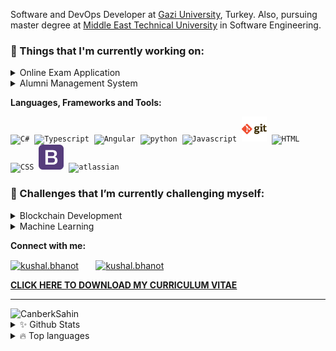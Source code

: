 Software and DevOps Developer at  <a href="https://gazi.edu.tr" target="_blank" >Gazi University</a>, Turkey. Also, pursuing master degree at  <a href="https://www.metu.edu.tr/tr" target="_blank" >Middle East Technical University</a> in Software Engineering.

<h3>💼 Things that I'm currently working on:</h3>
<details>
  <summary> Online Exam Application </summary>
  <ul>
    <br>
    <li>.Net Core 6.0</li>
    <li>Angular 11.2.3</li>
    <li>Microservice</li>
    <li>CQRS Design Pattern</li>
    <li>Docker</li>
    <li>Portainer</li>
    <li>CI/CD (Bamboo)</li>
    <li>Redis</li>
    <li>RabbitMQ</li>
    <li>Jira</li>
    <li>BitBucket</li>
    <li>Jira</li>
    <li>🔜</li>
  </ul>
</details>

<details>
  <summary> Alumni Management System </summary>
  <ul>
    <br>
    <li>.Net Core 5.0</li>
    <li>Docker</li>
    <li>Portainer</li>
    <li>CI/CD (Bamboo)</li>
    <li>Redis</li>
    <li>WCF Services (YOKSIS Integration)</li>
    <li>Jira</li>
    <li>BitBucket</li>
    <li>Jira</li>
    <li>MinIO (Distributed object storage system)</li>
    <li>🔜</li>
  </ul>
</details>

**Languages, Frameworks and Tools:**
<p align="left">
   <code><img src="https://github.com/abranhe/programming-languages-logos/blob/master/src/csharp/csharp_48x48.png" alt="C#" width="40" height="40" /></code>&nbsp;
  <code><img src="https://github.com/abranhe/programming-languages-logos/blob/master/src/typescript/typescript_48x48.png" alt="Typescript" width="40" height="40" /></code>&nbsp;
    <code><img src="https://pngset.com/images/getting-angular-and-webpack-working-angular-js-logo-symbol-trademark-emblem-transparent-png-2733962.png" alt="Angular" width="40" height="40" /></code>&nbsp;
    <code><img src="https://github.com/abranhe/programming-languages-logos/blob/master/src/python/python_48x48.png" alt="python" width="40" height="40" /></code>&nbsp;
    <code><img src="https://github.com/abranhe/programming-languages-logos/blob/master/src/javascript/javascript_48x48.png" alt="Javascript" width="40" height="40" /></code>&nbsp;
  <code><img src="https://raw.githubusercontent.com/github/explore/80688e429a7d4ef2fca1e82350fe8e3517d3494d/topics/git/git.png" alt="git" width="40" height="40" /></code>&nbsp;
  <code><img src="https://github.com/abranhe/programming-languages-logos/blob/master/src/html/html_48x48.png" alt="HTML" width="40" height="40" /></code>&nbsp;
  <code><img src="https://github.com/abranhe/programming-languages-logos/blob/master/src/css/css_48x48.png" alt="CSS" width="40" height="40" /></code>&nbsp;
  <code><img src="https://raw.githubusercontent.com/github/explore/80688e429a7d4ef2fca1e82350fe8e3517d3494d/topics/bootstrap/bootstrap.png" alt="bootstrap" width="40" height="40" /></code>&nbsp;
    <code><img src="https://seeklogo.com/images/A/atlassian-logo-DF2FCF6E4D-seeklogo.com.png" alt="atlassian" width="40" height="40" /></code>&nbsp;
</p>


### 🌱 Challenges that I’m currently challenging myself:
<details>
  <summary> Blockchain Development </summary>
  <ul>
    <br>
    <li>Learning of blockchain ecosystem</li>
    <li>Solidity</li>
    <li>Remix IDE</li>
    <li>Ganache</li>
    <li>🔜</li>
  </ul>
</details>

<details>
  <summary> Machine Learning </summary>
  <ul>
    <br>
    <li>Trying to follow ML-For-Beginners repo from Microsoft ( One or two day off a week. )</li>
    <li>🔜</li>
  </ul>
</details>

<!-- ### 📜 List of my online certificates:
<details>
  <summary> What I have accomplished besides school. </summary>
  <ul>
    <br>
    <li><a href="https://github.com/VatanaChhorn/VatanaChhorn/blob/master/Certificates/Agela%20Yu%20IOS%20Development%20Online%20Bootcamp.pdf" target="_blank" > iOS & Swift - The Complete iOS App Development Bootcamp</a></li>
    <li><a href="https://github.com/VatanaChhorn/VatanaChhorn/blob/master/Certificates/SwiftUI%20Masterclass.pdf" target="_blank" >SwiftUI Masterclass 2021 - iOS 14 App Development & Swift 5</a></li>
    <li>🔜</li>
  </ul>
</details> -->






**Connect with me:**

<p align="left">
  <a href="https://www.instagram.com/canberkshn/" target="blank"><img align="center" src="https://cdn-icons-png.flaticon.com/512/2111/2111463.png" alt="kushal.bhanot" height="40" width="40" /></a> &nbsp;&nbsp;
  &nbsp;&nbsp;
    <a href="https://www.linkedin.com/in/canberksahin20" target="blank"><img align="center" src="https://cdn-icons-png.flaticon.com/512/174/174857.png" alt="kushal.bhanot" height="40" width="40" /></a> &nbsp;&nbsp;
  &nbsp;&nbsp;
</p>


<a id="link" href="https://github.com/VatanaChhorn/VatanaChhorn/raw/master/CV/Canberk_Sahin_CV.pdf"><b>CLICK HERE TO DOWNLOAD MY CURRICULUM VITAE</b></a>

---

<img src="https://komarev.com/ghpvc/?username=canberksahin" alt="CanberkSahin" />

<details>
  <summary>✨ Github Stats</summary>
  <br>
  <img align="left" alt="Canberk's Github Stats" src="https://github-readme-stats.vercel.app/api?username=canberksahin&show_icons=true&theme=dracula" />
  <br>
  <br>
  <br>
  <br>
  <br>
  <br>
  <br>
  <br>
  <br>
</details>
<details>
  <summary>🔥 Top languages</summary>
  <br>
  <img align="left" alt="Canberk's Github Stats" src="https://github-readme-stats.vercel.app/api/top-langs/?username=canberksahin&theme=dracula" /> <br>
  <br>
  <br>
  <br>
  <br>
  <br>
  <br>
  <br>
</details>
